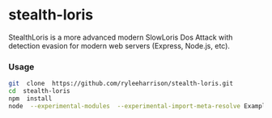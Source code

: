 # stealth-loris
StealthLoris is a more advanced modern SlowLoris Dos Attack with detection evasion for modern web servers (Express, Node.js, etc).

### Usage
```bash
git  clone  https://github.com/ryleeharrison/stealth-loris.git
cd  stealth-loris
npm  install
node  --experimental-modules  --experimental-import-meta-resolve Example/Simple.mjs
```
